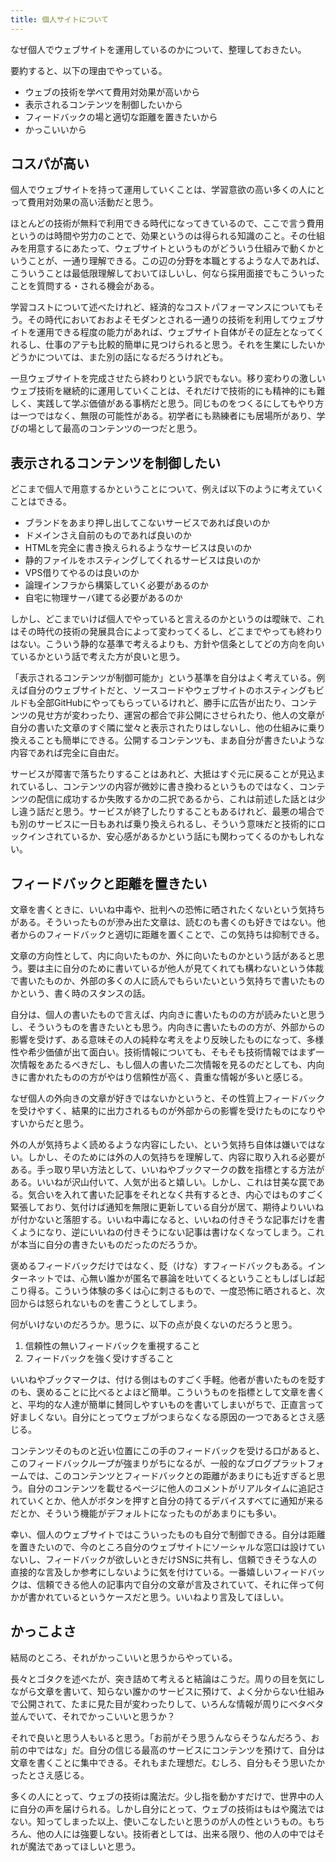 ```yaml
---
title: 個人サイトについて
---
```


なぜ個人でウェブサイトを運用しているのかについて、整理しておきたい。

要約すると、以下の理由でやっている。

- ウェブの技術を学べて費用対効果が高いから
- 表示されるコンテンツを制御したいから
- フィードバックの場と適切な距離を置きたいから
- かっこいいから

## コスパが高い

個人でウェブサイトを持って運用していくことは、学習意欲の高い多くの人にとって費用対効果の高い活動だと思う。

ほとんどの技術が無料で利用できる時代になってきているので、ここで言う費用というのは時間や労力のことで、効果というのは得られる知識のこと。その仕組みを用意するにあたって、ウェブサイトというものがどういう仕組みで動くかということが、一通り理解できる。この辺の分野を本職とするような人であれば、こういうことは最低限理解しておいてほしいし、何なら採用面接でもこういったことを質問する・される機会がある。

学習コストについて述べたけれど、経済的なコストパフォーマンスについてもそう。その時代においておおよそモダンとされる一通りの技術を利用してウェブサイトを運用できる程度の能力があれば、ウェブサイト自体がその証左となってくれるし、仕事のアテも比較的簡単に見つけられると思う。それを生業にしたいかどうかについては、また別の話になるだろうけれども。

一旦ウェブサイトを完成させたら終わりという訳でもない。移り変わりの激しいウェブ技術を継続的に運用していくことは、それだけで技術的にも精神的にも難しく、実践して学ぶ価値がある事柄だと思う。同じものをつくるにしてもやり方は一つではなく、無限の可能性がある。初学者にも熟練者にも居場所があり、学びの場として最高のコンテンツの一つだと思う。

## 表示されるコンテンツを制御したい

どこまで個人で用意するかということについて、例えば以下のように考えていくことはできる。

- ブランドをあまり押し出してこないサービスであれば良いのか
- ドメインさえ自前のものであれば良いのか
- HTMLを完全に書き換えられるようなサービスは良いのか
- 静的ファイルをホスティングしてくれるサービスは良いのか
- VPS借りてやるのは良いのか
- 論理インフラから構築していく必要があるのか
- 自宅に物理サーバ建てる必要があるのか

しかし、どこまでいけば個人でやっていると言えるのかというのは曖昧で、これはその時代の技術の発展具合によって変わってくるし、どこまでやっても終わりはない。こういう静的な基準で考えるよりも、方針や信条としてどの方向を向いているかという話で考えた方が良いと思う。

「表示されるコンテンツが制御可能か」という基準を自分はよく考えている。例えば自分のウェブサイトだと、ソースコードやウェブサイトのホスティングもビルドも全部GitHubにやってもらっているけれど、勝手に広告が出たり、コンテンツの見せ方が変わったり、運営の都合で非公開にさせられたり、他人の文章が自分の書いた文章のすぐ隣に堂々と表示されたりはしないし、他の仕組みに乗り換えることも簡単にできる。公開するコンテンツも、まあ自分が書きたいような内容であれば完全に自由だ。

サービスが障害で落ちたりすることはあれど、大抵はすぐ元に戻ることが見込まれているし、コンテンツの内容が微妙に書き換わるというものではなく、コンテンツの配信に成功するか失敗するかの二択であるから、これは前述した話とは少し違う話だと思う。サービスが終了したりすることもあるけれど、最悪の場合でも別のサービスに一日もあれば乗り換えられるし、そういう意味だと技術的にロックインされているか、安心感があるかという話にも関わってくるのかもしれない。

## フィードバックと距離を置きたい

文章を書くときに、いいね中毒や、批判への恐怖に晒されたくないという気持ちがある。そういったものが滲み出た文章は、読むのも書くのも好きではない。他者からのフィードバックと適切に距離を置くことで、この気持ちは抑制できる。

文章の方向性として、内に向いたものか、外に向いたものかという話があると思う。要は主に自分のために書いているが他人が見てくれても構わないという体裁で書いたものか、外部の多くの人に読んでもらいたいという気持ちで書いたものかという、書く時のスタンスの話。

自分は、個人の書いたもので言えば、内向きに書いたものの方が読みたいと思うし、そういうものを書きたいとも思う。内向きに書いたものの方が、外部からの影響を受けず、ある意味その人の純粋な考えをより反映したものになって、多様性や希少価値が出て面白い。技術情報についても、そもそも技術情報ではまず一次情報をあたるべきだし、もし個人の書いた二次情報を見るのだとしても、内向きに書かれたものの方がやはり信頼性が高く、貴重な情報が多いと感じる。

なぜ個人の外向きの文章が好きではないかというと、その性質上フィードバックを受けやすく、結果的に出力されるものが外部からの影響を受けたものになりやすいからだと思う。

外の人が気持ちよく読めるような内容にしたい、という気持ち自体は嫌いではない。しかし、そのためには外の人の気持ちを理解して、内容に取り入れる必要がある。手っ取り早い方法として、いいねやブックマークの数を指標とする方法がある。いいねが沢山付いて、人気が出ると嬉しい。しかし、これは甘美な罠である。気合いを入れて書いた記事をそれとなく共有するとき、内心ではものすごく緊張しており、気付けば通知を無限に更新している自分が居て、期待よりいいねが付かないと落胆する。いいね中毒になると、いいねの付きそうな記事だけを書くようになり、逆にいいねの付きそうにない記事は書けなくなってしまう。これが本当に自分の書きたいものだったのだろうか。

褒めるフィードバックだけではなく、貶（けな）すフィードバックもある。インターネットでは、心無い誰かが匿名で暴論を吐いてくるということもしばしば起こり得る。こういう体験の多くは心に刺さるもので、一度恐怖に晒されると、次回からは怒られないものを書こうとしてしまう。

何がいけないのだろうか。思うに、以下の点が良くないのだろうと思う。

1. 信頼性の無いフィードバックを重視すること
2. フィードバックを強く受けすぎること

いいねやブックマークは、付ける側はものすごく手軽。他者が書いたものを貶すのも、褒めることに比べるとよほど簡単。こういうものを指標として文章を書くと、平均的な人達が簡単に賛同しやすいものを書いてしまいがちで、正直言って好ましくない。自分にとってウェブがつまらなくなる原因の一つであるとさえ感じる。

コンテンツそのものと近い位置にこの手のフィードバックを受ける口があると、このフィードバックループが強まりがちになるが、一般的なブログプラットフォームでは、このコンテンツとフィードバックとの距離があまりにも近すぎると思う。自分のコンテンツを載せるページに他人のコメントがリアルタイムに追記されていくとか、他人がボタンを押すと自分の持てるデバイスすべてに通知が来るだとか、そういう機能がデフォルトになったものがあまりにも多い。

幸い、個人のウェブサイトではこういったものも自分で制御できる。自分は距離を置きたいので、今のところ自分のウェブサイトにソーシャルな窓口は設けていないし、フィードバックが欲しいときだけSNSに共有し、信頼できそうな人の直接的な言及しか参考にしないように気を付けている。一番嬉しいフィードバックは、信頼できる他人の記事内で自分の文章が言及されていて、それに伴って何かが書かれているというケースだと思う。いいねより言及してほしい。

## かっこよさ

結局のところ、それがかっこいいと思うからやっている。

長々とゴタクを述べたが、突き詰めて考えると結論はこうだ。周りの目を気にしながら文章を書いて、知らない誰かのサービスに預けて、よく分からない仕組みで公開されて、たまに見た目が変わったりして、いろんな情報が周りにベタベタ並んでいて、それでかっこいいと思うか？

それで良いと思う人もいると思う。「お前がそう思うんならそうなんだろう、お前の中ではな」だ。自分の信じる最高のサービスにコンテンツを預けて、自分は文章を書くことに集中できる。それもまた理想だ。むしろ、自分もそう思いたかったとさえ感じる。

多くの人にとって、ウェブの技術は魔法だ。少し指を動かすだけで、世界中の人に自分の声を届けられる。しかし自分にとって、ウェブの技術はもはや魔法ではない。知ってしまった以上、使いこなしたいと思うのが人の性というもの。もちろん、他の人には強要しない。技術者としては、出来る限り、他の人の中ではそれが魔法であってほしいと思う。
